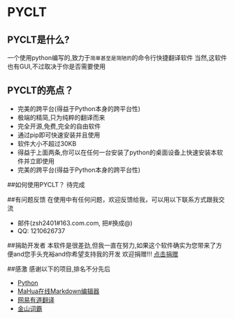 # PYCLT

## PYCLT是什么?

一个使用python编写的,致力于`简单甚至是简陋的`的命令行快捷翻译软件
当然,这软件也有GUI,不过取决于你是否需要使用

## PYCLT的亮点？

* 完美的跨平台(得益于Python本身的跨平台性)
* 极端的精简,只为纯粹的翻译而来
* 完全开源,免费,完全的自由软件
* 通过pip即可快速安装并且使用
* 软件大小不超过30KB
* 得益于上面两条,你可以在任何一台安装了python的桌面设备上快速安装本软件并立即使用
* 完美的跨平台(得益于Python本身的跨平台性)

##如何使用PYCLT？
待完成


##有问题反馈
在使用中有任何问题，欢迎反馈给我，可以用以下联系方式跟我交流
* 邮件(zsh2401#163.com.com, 把#换成@)
* QQ: 1210626737

##捐助开发者
本软件是很差劲,但我一直在努力,如果这个软件确实为您带来了方便and您手头充裕and你希望支持我的开发
欢迎捐赠!!!
[点击捐赠](http://blog.csdn.net/zsh2401/article/details/71056205) 

##感激
感谢以下的项目,排名不分先后

* [Python](https://python.org/) 
* [MaHua在线Markdown编辑器](http://mahua.jser.me/) 
* [网易有道翻译](http://fanyi.youdao.com/)
* [金山词霸](http://www.iciba.com/)

